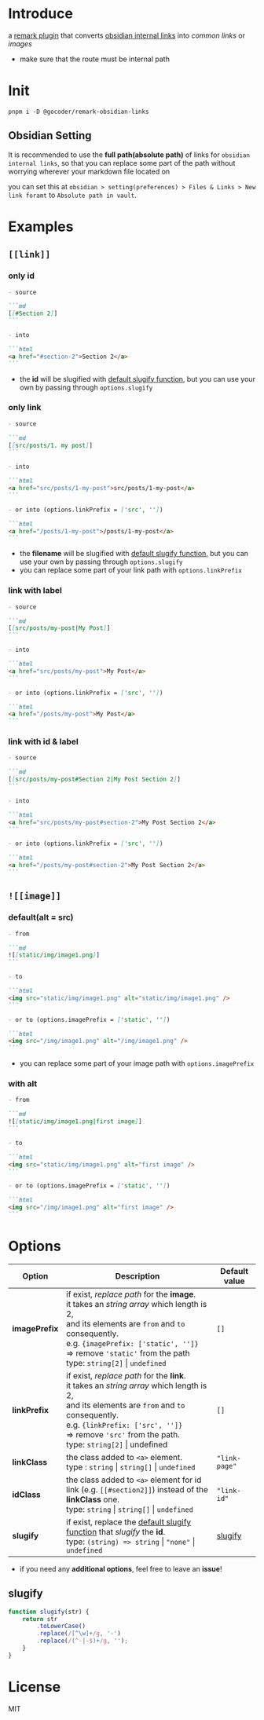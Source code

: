 # Introduce

a [remark plugin](https://github.com/remarkjs/remark/blob/main/doc/plugins.md) that converts [obsidian internal links](https://help.obsidian.md/Linking+notes+and+files/Internal+links) into _common links_ or _images_

- make sure that the route must be internal path

# Init

```shell
pnpm i -D @gocoder/remark-obsidian-links
```

## Obsidian Setting

It is recommended to use the **full path(absolute path)** of links for `obsidian internal links`, so that you can replace some part of the path without worrying wherever your markdown file located on

you can set this at `obsidian > setting(preferences) > Files & Links > New link foramt` to `Absolute path in vault`.

# Examples

## `[[link]]`

### only id

````md
- source

```md
[[#Section 2]]
```

- into

```html
<a href="#section-2">Section 2</a>
```
````

- the **id** will be slugified with [default slugify function](#slugify), but you can use your own by passing through `options.slugify`

### only link

````md
- source

```md
[[src/posts/1. my post]]
```

- into

```html
<a href="src/posts/1-my-post">src/posts/1-my-post</a>
```

- or into (options.linkPrefix = ['src', ''])

```html
<a href="/posts/1-my-post">/posts/1-my-post</a>
```
````

- the **filename** will be slugified with [default slugify function](#slugify), but you can use your own by passing through `options.slugify`
- you can replace some part of your link path with `options.linkPrefix`

### link with label

````md
- source

```md
[[src/posts/my-post|My Post]]
```

- into

```html
<a href="src/posts/my-post">My Post</a>
```

- or into (options.linkPrefix = ['src', ''])

```html
<a href="/posts/my-post">My Post</a>
```
````

### link with id & label

````md
- source

```md
[[src/posts/my-post#Section 2|My Post Section 2]]
```

- into

```html
<a href="src/posts/my-post#section-2">My Post Section 2</a>
```

- or into (options.linkPrefix = ['src', ''])

```html
<a href="/posts/my-post#section-2">My Post Section 2</a>
```
````

## `![[image]]`

### default(alt = src)

````md
- from

```md
![[static/img/image1.png]]
```

- to

```html
<img src="static/img/image1.png" alt="static/img/image1.png" />
```

- or to (options.imagePrefix = ['static', ''])

```html
<img src="/img/image1.png" alt="/img/image1.png" />
```
````

- you can replace some part of your image path with `options.imagePrefix`

### with alt

````md
- from

```md
![[static/img/image1.png|first image]]
```

- to

```html
<img src="static/img/image1.png" alt="first image" />
```

- or to (options.imagePrefix = ['static', ''])

```html
<img src="/img/image1.png" alt="first image" />
```
````

# Options

| Option          | Description                                                                                                                                                                                                                                                          | Default value       |
| --------------- | -------------------------------------------------------------------------------------------------------------------------------------------------------------------------------------------------------------------------------------------------------------------- | ------------------- |
| **imagePrefix** | if exist, _replace path_ for the **image**.<br>it takes an _string array_ which length is 2,<br>and its elements are `from` and `to` consequently.<br>e.g. `{imagePrefix: ['static', '']}`<br>=> remove `'static'` from the path<br>type: `string[2]` \| `undefined` | `[]`                |
| **linkPrefix**  | if exist, _replace path_ for the **link**.<br>it takes an _string array_ which length is 2,<br>and its elements are `from` and `to` consequently.<br>e.g. `{linkPrefix: ['src', '']}`<br>=> remove `'src'` from the path.<br>type: `string[2]` \| undefined          | `[]`                |
| **linkClass**   | the class added to `<a>` element.<br>type : `string` \| `string[]` \| `undefined`                                                                                                                                                                                    | `"link-page"`       |
| **idClass**     | the class added to `<a>` element for id link (e.g. `[[#section2]]`) instead of the **linkClass** one.<br>type: `string` \| `string[]` \| `undefined`                                                                                                                 | `"link-id"`         |
| **slugify**     | if exist, replace the [default slugify function](#slugify) that _slugify_ the **id**.<br>type: `(string) => string` \| `"none"` \| `undefined`                                                                                                                       | [slugify](#slugify) |

- if you need any **additional options**, feel free to leave an **issue**!

## slugify

```js
function slugify(str) {
	return str
		.toLowerCase()
		.replace(/[^\w]+/g, '-')
		.replace(/(^-|-$)+/g, '');
	}
}
```

# License

MIT

